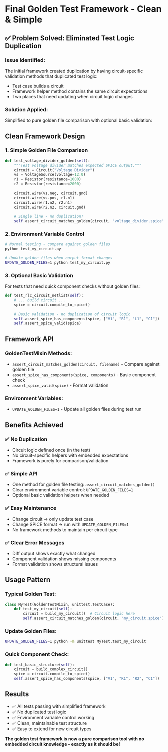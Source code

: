 # Final Golden Test Framework - Clean & Simple

## ✅ **Problem Solved: Eliminated Test Logic Duplication**

### **Issue Identified:**
The initial framework created duplication by having circuit-specific validation methods that duplicated test logic:
- Test case builds a circuit
- Framework helper method contains the same circuit expectations
- Two places that need updating when circuit logic changes

### **Solution Applied:**
Simplified to pure golden file comparison with optional basic validation:

## **Clean Framework Design**

### **1. Simple Golden File Comparison**
```python
def test_voltage_divider_golden(self):
    """Test voltage divider matches expected SPICE output."""
    circuit = Circuit("Voltage Divider")
    vs = VoltageSource(voltage=12.0)
    r1 = Resistor(resistance=1000)
    r2 = Resistor(resistance=2000)
    
    circuit.wire(vs.neg, circuit.gnd)
    circuit.wire(vs.pos, r1.n1)
    circuit.wire(r1.n2, r2.n1)
    circuit.wire(r2.n2, circuit.gnd)
    
    # Single line - no duplication!
    self.assert_circuit_matches_golden(circuit, "voltage_divider.spice")
```

### **2. Environment Variable Control**
```bash
# Normal testing - compare against golden files
python test_my_circuit.py

# Update golden files when output format changes  
UPDATE_GOLDEN_FILES=1 python test_my_circuit.py
```

### **3. Optional Basic Validation**
For tests that need quick component checks without golden files:
```python
def test_rlc_circuit_netlist(self):
    # ... build circuit ...
    spice = circuit.compile_to_spice()
    
    # Basic validation - no duplication of circuit logic
    self.assert_spice_has_components(spice, ["V1", "R1", "L1", "C1"])
    self.assert_spice_valid(spice)
```

## **Framework API**

### **GoldenTestMixin Methods:**
- `assert_circuit_matches_golden(circuit, filename)` - Compare against golden file
- `assert_spice_has_components(spice, components)` - Basic component check  
- `assert_spice_valid(spice)` - Format validation

### **Environment Variables:**
- `UPDATE_GOLDEN_FILES=1` - Update all golden files during test run

## **Benefits Achieved**

### **✅ No Duplication**
- Circuit logic defined once (in the test)
- No circuit-specific helpers with embedded expectations
- Framework is purely for comparison/validation

### **✅ Simple API**
- One method for golden file testing: `assert_circuit_matches_golden()`
- Clear environment variable control: `UPDATE_GOLDEN_FILES=1`
- Optional basic validation helpers when needed

### **✅ Easy Maintenance**
- Change circuit → only update test case
- Change SPICE format → run with `UPDATE_GOLDEN_FILES=1`
- No framework methods to maintain per circuit type

### **✅ Clear Error Messages**
- Diff output shows exactly what changed
- Component validation shows missing components
- Format validation shows structural issues

## **Usage Pattern**

### **Typical Golden Test:**
```python
class MyTest(GoldenTestMixin, unittest.TestCase):
    def test_my_circuit(self):
        circuit = build_my_circuit()  # Circuit logic here
        self.assert_circuit_matches_golden(circuit, "my_circuit.spice")
```

### **Update Golden Files:**
```bash
UPDATE_GOLDEN_FILES=1 python -m unittest MyTest.test_my_circuit
```

### **Quick Component Check:**
```python
def test_basic_structure(self):
    circuit = build_complex_circuit()
    spice = circuit.compile_to_spice()
    self.assert_spice_has_components(spice, ["V1", "R1", "R2", "C1"])
```

## **Results**

- ✅ All tests passing with simplified framework
- ✅ No duplicated test logic
- ✅ Environment variable control working
- ✅ Clean, maintainable test structure
- ✅ Easy to extend for new circuit types

**The golden test framework is now a pure comparison tool with no embedded circuit knowledge - exactly as it should be!** 